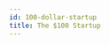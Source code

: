 ```yaml
---
id: 100-dollar-startup
title: The $100 Startup
---
```


<!-- 
References:
https://visme.co/blog/wp-content/uploads/The-100-dollars-Startup-Reinvent-the-Way-You-Make-a-Living-Do-What-You-Love-and-Create-a-New-Future-Resume.pdf
-->

